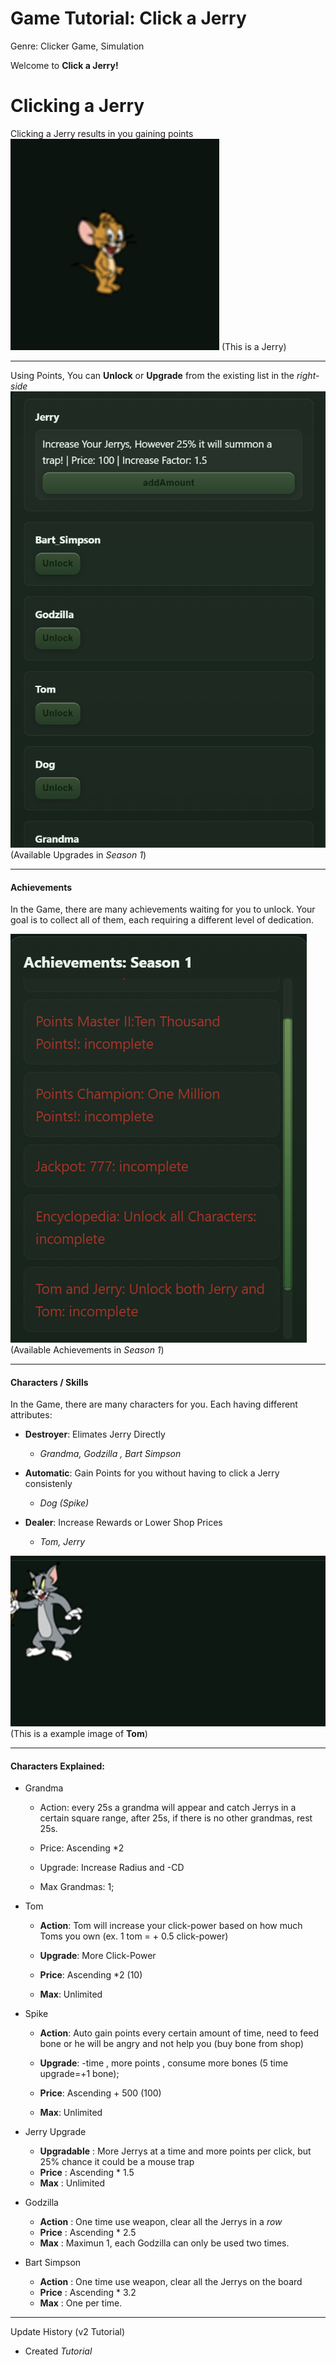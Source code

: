 # Game Tutorial: Click a Jerry
Genre: Clicker Game, Simulation

Welcome to **Click a Jerry!** 

# Clicking a Jerry
Clicking a Jerry results in you gaining points
![Jerryexample](jt.png)
(This is a Jerry)

--- 
Using Points, You can **Unlock** or **Upgrade** from the existing list in the *right-side*
![tutorialupgrades](tutorialupgrades.png)
(Available Upgrades in *Season 1*)

---
#### Achievements
In the Game, there are many achievements waiting for you to unlock. Your goal is to collect all of them, each requiring a different level of dedication.

![ac](ac.png)
(Available Achievements in *Season 1*)

--- 
#### Characters / Skills
In the Game, there are many characters for you. Each having different attributes:

- **Destroyer**: Elimates Jerry Directly
    
    - *Grandma, Godzilla , Bart Simpson*

- **Automatic**: Gain Points for you without having to click a Jerry consistenly 
    
    - *Dog (Spike)*

- **Dealer**: Increase Rewards or Lower Shop Prices

    - *Tom, Jerry*

![Tom](tomt.png)
(This is a example image of **Tom**)

---

#### Characters Explained:
- Grandma
    - Action: every 25s a grandma will appear and catch Jerrys in a certain square range, after 25s, if there is no other grandmas, rest 25s.

    - Price: Ascending *2

    - Upgrade: Increase Radius and -CD

    - Max Grandmas: 1;


- Tom

    - **Action**: Tom will increase your click-power based on how much Toms you own (ex. 1 tom = + 0.5 click-power)

    - **Upgrade**: More Click-Power

    - **Price**: Ascending *2 (10)

    - **Max**: Unlimited

    


- Spike

    - **Action**: Auto gain points every certain amount of time, need to feed bone or he will be angry and not help you (buy bone from shop)

    - **Upgrade**: -time , more points , consume more bones (5 time upgrade=+1 bone);

    - **Price**: Ascending + 500 (100)

    - **Max**: Unlimited


- Jerry Upgrade
    - **Upgradable** : More Jerrys at a time and more points per click, but 25% chance it could be a mouse trap
    - **Price** : Ascending * 1.5
    - **Max** : Unlimited

- Godzilla
    - **Action** : One time use weapon, clear all the Jerrys in a *row*
    - **Price** : Ascending * 2.5
    - **Max** : Maximun 1, each Godzilla can only be used two times.

- Bart Simpson
    - **Action** : One time use weapon, clear all the Jerrys on the board
    - **Price** : Ascending * 3.2
    - **Max** : One per time.


---

Update History (v2 Tutorial)
- Created *Tutorial*